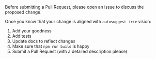 Before submitting a Pull Request, please open an issue to discuss the proposed change.

Once you know that your change is aligned with `autosuggest-trie` vision:

1. Add your goodness
2. Add tests
3. Update docs to reflect changes
4. Make sure that `npm run build` is happy
5. Submit a Pull Request (with a detailed description please)
